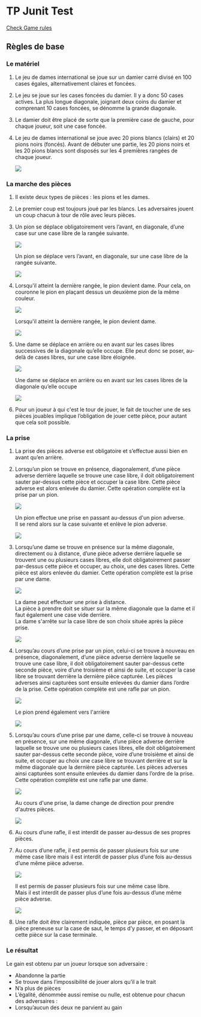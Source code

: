 # TP Junit Test

[Check Game rules](https://fr.wikipedia.org/wiki/Dames)

## Règles de base

### Le matériel

1. Le jeu de dames international se joue sur un damier carré divisé en 100 cases égales, alternativement claires et foncées.
2. Le jeu se joue sur les cases foncées du damier. Il y a donc 50 cases actives. La plus longue diagonale, joignant deux coins du damier et comprenant 10 cases foncées, se dénomme la grande diagonale.
3. Le damier doit être placé de sorte que la première case de gauche, pour chaque joueur, soit une case foncée.
4. Le jeu de dames international se joue avec 20 pions blancs (clairs) et 20 pions noirs (foncés). Avant de débuter une partie, les 20 pions noirs et les 20 pions blancs sont disposés sur les 4 premières rangées de chaque joueur.

    ![](pictures/1.png)

### La marche des pièces

1. Il existe deux types de pièces : les pions et les dames.
2. Le premier coup est toujours joué par les blancs. Les adversaires jouent un coup chacun à tour de rôle avec leurs pièces.
3. Un pion se déplace obligatoirement vers l’avant, en diagonale, d’une case sur une case libre de la rangée suivante.

    ![](pictures/2.png)

    Un pion se déplace vers l’avant, en diagonale, sur une case libre de la rangée suivante.

    ![](pictures/3.png)

3. Lorsqu'il atteint la dernière rangée, le pion devient dame. Pour cela, on couronne le pion en plaçant dessus un deuxième pion de la même couleur.

    ![](pictures/4.png)

    Lorsqu'il atteint la dernière rangée, le pion devient dame.

    ![](pictures/5.png)

4. Une dame se déplace en arrière ou en avant sur les cases libres successives de la diagonale qu’elle occupe. Elle peut donc se poser, au-delà de cases libres, sur une case libre éloignée.

    ![](pictures/6.png)

    Une dame se déplace en arrière ou en avant sur les cases libres de la diagonale qu’elle occupe

    ![](pictures/7.png)

5. Pour un joueur à qui c'est le tour de jouer, le fait de toucher une de ses pièces jouables implique l’obligation de jouer cette pièce, pour autant que cela soit possible.


### La prise

1. La prise des pièces adverse est obligatoire et s’effectue aussi bien en avant qu’en arrière.
2. Lorsqu’un pion se trouve en présence, diagonalement, d’une pièce adverse derrière laquelle se trouve une case libre, il doit obligatoirement sauter par-dessus cette pièce et occuper la case libre. Cette pièce adverse est alors enlevée du damier. Cette opération complète est la prise par un pion.

    ![](pictures/8.png)

    Un pion effectue une prise en passant au-dessus d'un pion adverse.  
    Il se rend alors sur la case suivante et enlève le pion adverse.

    ![](pictures/9.png)

3. Lorsqu’une dame se trouve en présence sur la même diagonale, directement ou à distance, d’une pièce adverse derrière laquelle se trouvent une ou plusieurs cases libres, elle doit obligatoirement passer par-dessus cette pièce et occuper, au choix, une des cases libres. Cette pièce est alors enlevée du damier. Cette opération complète est la prise par une dame.

    ![](pictures/10.png)

    La dame peut effectuer une prise à distance.  
    La pièce à prendre doit se situer sur la même diagonale que la dame et il faut également une case vide derrière.  
    La dame s'arrête sur la case libre de son choix située après la pièce prise.

    ![](pictures/11.png)

4. Lorsqu’au cours d’une prise par un pion, celui-ci se trouve à nouveau en présence, diagonalement, d’une pièce adverse derrière laquelle se trouve une case libre, il doit obligatoirement sauter par-dessus cette seconde pièce, voire d’une troisième et ainsi de suite, et occuper la case libre se trouvant derrière la dernière pièce capturée. Les pièces adverses ainsi capturées sont ensuite enlevées du damier dans l’ordre de la prise. Cette opération complète est une rafle par un pion.

    ![](pictures/12.png)

    Le pion prend également vers l'arrière

    ![](pictures/13.png)

5. Lorsqu’au cours d’une prise par une dame, celle-ci se trouve à nouveau en présence, sur une même diagonale, d’une pièce adverse derrière laquelle se trouve une ou plusieurs cases libres, elle doit obligatoirement sauter par-dessus cette seconde pièce, voire d’une troisième et ainsi de suite, et occuper au choix une case libre se trouvant derrière et sur la même diagonale que la dernière pièce capturée. Les pièces adverses ainsi capturées sont ensuite enlevées du damier dans l’ordre de la prise. Cette opération complète est une rafle par une dame.

    ![](pictures/14.png)

    Au cours d'une prise, la dame change de direction pour prendre d'autres pièces.

    ![](pictures/15.png)

6. Au cours d’une rafle, il est interdit de passer au-dessus de ses propres pièces.
7. Au cours d’une rafle, il est permis de passer plusieurs fois sur une même case libre mais il est interdit de passer plus d’une fois au-dessus d’une même pièce adverse.

    ![](pictures/16.png)

    Il est permis de passer plusieurs fois sur une même case libre.  
    Mais il est interdit de passer plus d’une fois au-dessus d’une même pièce adverse.

    ![](pictures/17.png)

8. Une rafle doit être clairement indiquée, pièce par pièce, en posant la pièce preneuse sur la case de saut, le temps d’y passer, et en déposant cette pièce sur la case terminale.

### Le résultat

Le gain est obtenu par un joueur lorsque son adversaire :

  * Abandonne la partie
  * Se trouve dans l’impossibilité de jouer alors qu’il a le trait
  * N’a plus de pièces
  * L’égalité, dénommée aussi remise ou nulle, est obtenue pour chacun des adversaires :
  * Lorsqu’aucun des deux ne parvient au gain
